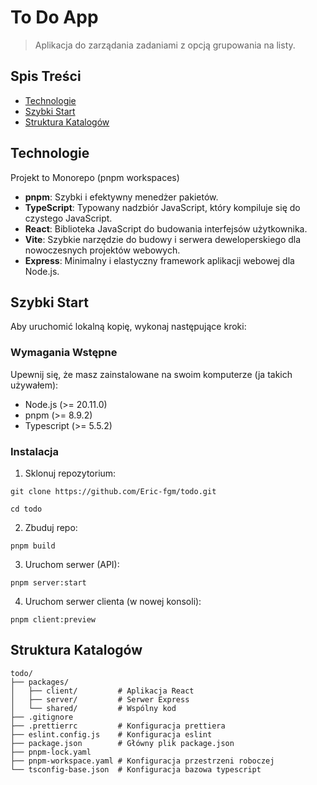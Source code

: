 ﻿# To Do App

> Aplikacja do zarządania zadaniami z opcją grupowania na listy.

## Spis Treści

- [Technologie](#technologie)
- [Szybki Start](#szybki-start)
- [Struktura Katalogów](#struktura-katalogów)

## Technologie

Projekt to Monorepo (pnpm workspaces)

- **pnpm**: Szybki i efektywny menedżer pakietów.
- **TypeScript**: Typowany nadzbiór JavaScript, który kompiluje się do czystego JavaScript.
- **React**: Biblioteka JavaScript do budowania interfejsów użytkownika.
- **Vite**: Szybkie narzędzie do budowy i serwera deweloperskiego dla nowoczesnych projektów webowych.
- **Express**: Minimalny i elastyczny framework aplikacji webowej dla Node.js.

## Szybki Start

Aby uruchomić lokalną kopię, wykonaj następujące kroki:

### Wymagania Wstępne

Upewnij się, że masz zainstalowane na swoim komputerze (ja takich używałem):

- Node.js (>= 20.11.0)
- pnpm (>= 8.9.2)
- Typescript (>= 5.5.2)

### Instalacja

1. Sklonuj repozytorium:

```
git clone https://github.com/Eric-fgm/todo.git

cd todo
```

2. Zbuduj repo:

```
pnpm build
```

3. Uruchom serwer (API):

```
pnpm server:start
```

4. Uruchom serwer clienta (w nowej konsoli):

```
pnpm client:preview
```

## Struktura Katalogów

```
todo/
├── packages/
│   ├── client/         # Aplikacja React
│   ├── server/         # Serwer Express
│   └── shared/         # Wspólny kod
├── .gitignore
├── .prettierrc         # Konfiguracja prettiera
├── eslint.config.js    # Konfiguracja eslint
├── package.json        # Główny plik package.json
├── pnpm-lock.yaml
├── pnpm-workspace.yaml # Konfiguracja przestrzeni roboczej
└── tsconfig-base.json  # Konfiguracja bazowa typescript
```
